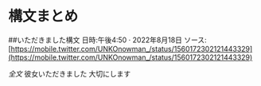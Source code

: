# 構文まとめ

##いただきました構文
日時:午後4:50 · 2022年8月18日
ソース:[https://mobile.twitter.com/UNKOnowman_/status/1560172302121443329](https://mobile.twitter.com/UNKOnowman_/status/1560172302121443329)

_全文_
彼女いただきました
大切にします

